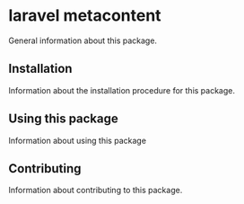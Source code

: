 # laravel metacontent

General information about this package.

## Installation

Information about the installation procedure for this package.

## Using this package

Information about using this package

## Contributing

Information about contributing to this package.